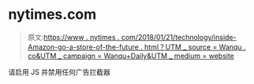 # nytimes.com

> 原文:[https://www . nytimes . com/2018/01/21/technology/inside-Amazon-go-a-store-of-the-future . html？UTM _ source = Wanqu . co&UTM _ campaign = Wanqu+Daily&UTM _ medium = website](https://www.nytimes.com/2018/01/21/technology/inside-amazon-go-a-store-of-the-future.html?utm_source=wanqu.co&utm_campaign=Wanqu+Daily&utm_medium=website)

请启用 JS 并禁用任何广告拦截器